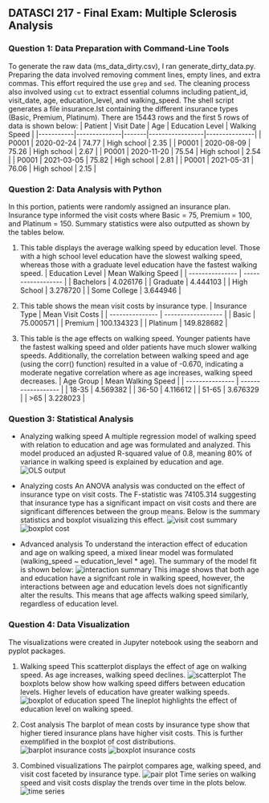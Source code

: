 ## DATASCI 217 - Final Exam: Multiple Sclerosis Analysis

### Question 1: Data Preparation with Command-Line Tools
To generate the raw data (ms_data_dirty.csv), I ran generate_dirty_data.py. 
Preparing the data involved removing comment lines, empty lines, and extra commas. This effort required the use `grep` and `sed`.
 The cleaning process also involved using `cut` to extract essential 
columns including patient_id, visit_date, age, education_level, and walking_speed. 
The shell script generates a file insurance.lst containing the different 
insurance types (Basic, Premium, Platinum). There are 15443 rows and the first 5 rows of data is shown below:
| Patient   | Visit Date   | Age   | Education Level | Walking Speed |
|-----------|--------------|-------|-----------------|---------------|
| P0001     | 2020-02-24   | 74.77 | High school     | 2.35          |
| P0001     | 2020-08-09   | 75.26 | High school     | 2.67          |
| P0001     | 2020-11-20   | 75.54 | High school     | 2.54          |
| P0001     | 2021-03-05   | 75.82 | High school     | 2.81          |
| P0001	    | 2021-05-31   | 76.06 | High school     | 2.15	     |

### Question 2: Data Analysis with Python
In this portion, patients were randomly assigned an insurance plan. Insurance type informed the visit costs where Basic = 75, Premium = 100, and Platinum 
= 150. Summary statistics were also outputted as shown by the tables below.
1. This table displays the average walking speed by education level. Those with a high school level education have the slowest walking 
speed, whereas those with a graduate level education have the fastest walking speed.
| Education Level | Mean Walking Speed |
| --------------- | ------------------ |
| Bachelors       | 4.026176           |
| Graduate        | 4.444103           |
| High School     | 3.278720           |
| Some College    | 3.644946           |

2. This table shows the mean visit costs by insurance type.
| Insurance Type  | Mean Visit Costs   |
| --------------- | ------------------ |
| Basic           | 75.000571          |
| Premium         | 100.134323         |
| Platinum        | 149.828682         |

3. This table is the age effects on walking speed. Younger patients have the fastest walking speed and older patients have much slower 
walking speeds. Additionally, the correlation between walking speed and age (using the corr() function) resulted in a value of 
-0.670, indicating a moderate negative correlation where as age increases, walking speed decreases.
| Age Group       | Mean Walking Speed |
| --------------- | ------------------ |
| 18-35           | 4.569382           |
| 36-50           | 4.116612           |
| 51-65           | 3.676329           |
| >65		  | 3.228023	       |

### Question 3: Statistical Analysis 
- Analyzing walking speed
A multiple regression model of walking speed with relation to education and age was formulated and analyzed. 
This model produced an adjusted R-squared value of 0.8, meaning 80% of variance in walking speed is explained by education and age. 
![OLS output](regression_model.png)

- Analyzing costs
An ANOVA analysis was conducted on the effect of insurance type on visit costs. The F-statistic was 74105.314 suggesting that insurance 
type has a significant impact on visit costs and there are significant differences between the group means.
Below is the summary statistics and boxplot visualizing this effect.
![visit cost summary](costs.png)
![boxplot cost](boxplot_question3.png)

- Advanced analysis
To understand the interaction effect of education and age on walking speed, a mixed linear model was formulated (walking_speed ~ 
education_level * age). The summary of the model fit is shown below:
![interaction summary](interaction.png)
This image shows that both age and education have a signifcant role in walking speed, however, the interactions between age and education 
levels does not significantly alter the results. This means that age affects walking speed similarly, regardless of education level.

### Question 4: Data Visualization
The visualizations were created in Jupyter notebook using the seaborn and pyplot packages. 
1. Walking speed
This scatterplot displays the effect of age on walking speed. As age increases, walking speed declines.
![scatterplot](scatterplot_age_speed.png)
The boxplots below show how walking speed differs between education levels. Higher levels of education have greater 
walking speeds.
![boxplot of education speed](boxplot_education_speed.png)
The lineplot highlights the effect of education level on walking speed.

2. Cost analysis
The barplot of mean costs by insurance type show that higher tiered insurance plans have higher visit costs. This is 
further exemplified in the boxplot of cost distributions.
![barplot insurance costs](barplot_mean_costs_insurance.png)
![boxplot insurance costs](boxplot_costs_insurance.png)

3. Combined visualizations
The pairplot compares age, walking speed, and visit cost faceted by insurance type.
![pair plot](pairplot_key_variables.png)
Time series on walking speed and visit costs display the trends over time in the plots below.
![time series](time_trends.png)

